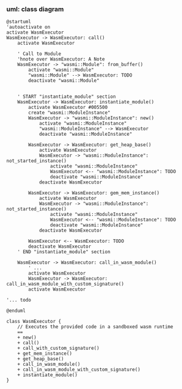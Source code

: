 ### uml: class diagram
```plantuml
@startuml
'autoactivate on
activate WasmExecutor
WasmExecutor -> WasmExecutor: call()
    activate WasmExecutor

    ' Call to Module
    'hnote over WasmExecutor: A Note
    WasmExecutor -> "wasmi::Module": from_buffer()
        activate "wasmi::Module"
        "wasmi::Module" --> WasmExecutor: TODO
        deactivate "wasmi::Module"


    ' START "instantiate_module" section
    WasmExecutor -> WasmExecutor: instantiate_module()
        activate WasmExecutor #005500
        create "wasmi::ModuleInstance"
        WasmExecutor -> "wasmi::ModuleInstance": new()
            activate "wasmi::ModuleInstance"
            "wasmi::ModuleInstance" --> WasmExecutor
            deactivate "wasmi::ModuleInstance"

        WasmExecutor -> WasmExecutor: get_heap_base()
            activate WasmExecutor
            WasmExecutor -> "wasmi::ModuleInstance":  not_started_instance()
                activate "wasmi::ModuleInstance"
                WasmExecutor <-- "wasmi::ModuleInstance": TODO
                deactivate "wasmi::ModuleInstance"
            deactivate WasmExecutor

        WasmExecutor -> WasmExecutor: gem_mem_instance()
            activate WasmExecutor
            WasmExecutor -> "wasmi::ModuleInstance": not_started_instance()
                activate "wasmi::ModuleInstance"
                WasmExecutor <-- "wasmi::ModuleInstance": TODO
                deactivate "wasmi::ModuleInstance"
            deactivate WasmExecutor

        WasmExecutor <-- WasmExecutor: TODO
        deactivate WasmExecutor
    ' END "instantiate_module" section

    WasmExecutor -> WasmExecutor: call_in_wasm_module()
        ' ...
        activate WasmExecutor
        WasmExecutor -> WasmExecutor: call_in_wasm_module_with_custom_signature()
        activate WasmExecutor

'... todo

@enduml
```

    class WasmExecutor {
        // Executes the provided code in a sandboxed wasm runtime
        ==
        + new()
        + call()
        + call_with_custom_signature()
        + get_mem_instance()
        + get_heap_base()
        + call_in_wasm_module()
        + call_in_wasm_module_with_custom_signature()
        + instantiate_module()
    }